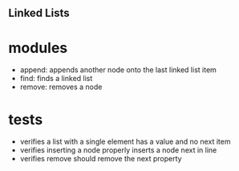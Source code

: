 ## Linked Lists

# modules
- append: appends another node onto the last linked list item
- find: finds a linked list
- remove: removes a node

# tests
- verifies a list with a single element has a value and no next item
- verifies inserting a node properly inserts a node next in line
- verifies remove should remove the next property